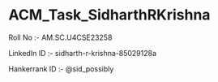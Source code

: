 # ACM_Task_SidharthRKrishna

Roll No :- AM.SC.U4CSE23258

LinkedIn ID :- sidharth-r-krishna-85029128a

Hankerrank ID :- @sid_possibly
